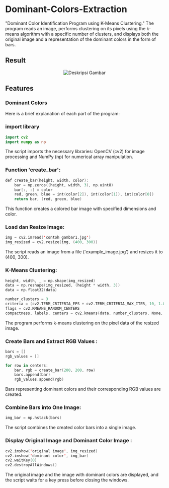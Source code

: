 # Dominant-Colors-Extraction
"Dominant Color Identification Program using K-Means Clustering." The program reads an image, performs clustering on its pixels using the k-means algorithm with a specific number of clusters, and displays both the original image and a representation of the dominant colors in the form of bars.
## Result
<p align="center"><img src="asset/gambar1.jpg" alt="Deskripsi Gambar"></p>


## Features

### Dominant Colors
Here is a brief explanation of each part of the program:

### import library
```swift
import cv2
import numpy as np

```
The script imports the necessary libraries: OpenCV (cv2) for image processing and NumPy (np) for numerical array manipulation.

### Function 'create_bar':
```swift
def create_bar(height, width, color):
    bar = np.zeros((height, width, 3), np.uint8)
    bar[:, :] = color
    red, green, blue = int(color[2]), int(color[1]), int(color[0])
    return bar, (red, green, blue)

```
This function creates a colored bar image with specified dimensions and color.
### Load dan Resize Image:
```swift
img = cv2.imread('contoh gambar1.jpg')
img_resized = cv2.resize(img, (400, 300))

```
The script reads an image from a file ('example_image.jpg') and resizes it to (400, 300).

### K-Means Clustering:
```swift
height, width, _ = np.shape(img_resized)
data = np.reshape(img_resized, (height * width, 3))
data = np.float32(data)

number_clusters = 3
criteria = (cv2.TERM_CRITERIA_EPS + cv2.TERM_CRITERIA_MAX_ITER, 10, 1.0)
flags = cv2.KMEANS_RANDOM_CENTERS
compactness, labels, centers = cv2.kmeans(data, number_clusters, None, criteria, 10, flags)

```
The program performs k-means clustering on the pixel data of the resized image.

### Create Bars and Extract RGB Values :
```swift
bars = []
rgb_values = []

for row in centers:
    bar, rgb = create_bar(200, 200, row)
    bars.append(bar)
    rgb_values.append(rgb)
```
Bars representing dominant colors and their corresponding RGB values are created.

### Combine Bars into One Image:
```swift
img_bar = np.hstack(bars)
```
The script combines the created color bars into a single image.

### Display Original Image and Dominant Color Image :
```swift
cv2.imshow('original image', img_resized)
cv2.imshow('dominant color', img_bar)
cv2.waitKey(0)
cv2.destroyAllWindows()

```
The original image and the image with dominant colors are displayed, and the script waits for a key press before closing the windows.
